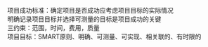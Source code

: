 项目成功标准：确定项目是否成功应考虑项目目标的实际情况  
明确记录项目目标并选择可测量的目标是项目成功的关键  
三约束：范围，时间，费用，质量  
项目目标：SMART原则、明确、可测量、可实现、相关联的、有时限的